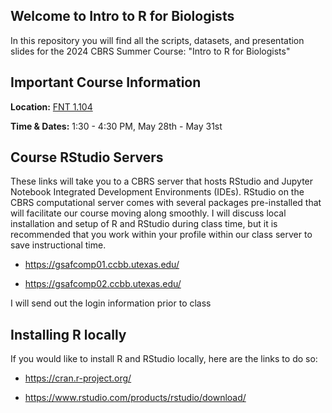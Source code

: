 ## Welcome to Intro to R for Biologists

In this repository you will find all the scripts, datasets, and presentation slides for the 2024 CBRS Summer Course: "Intro to R for Biologists"

## Important Course Information

**Location:** [FNT 1.104](https://utdirect.utexas.edu/apps/campus/buildings/nlogon/maps/UTM/fnt/)

**Time & Dates:** 1:30 - 4:30 PM, May 28th - May 31st

## Course RStudio Servers

These links will take you to a CBRS server that hosts RStudio and Jupyter Notebook Integrated Development Environments (IDEs). 
RStudio on the CBRS computational server comes with several packages pre-installed that will facilitate our course moving along smoothly.
I will discuss local installation and setup of R and RStudio during class time, but it is recommended that you work within your profile within our class server to save instructional time. 

* https://gsafcomp01.ccbb.utexas.edu/

* https://gsafcomp02.ccbb.utexas.edu/

I will send out the login information prior to class

## Installing R locally 

If you would like to install R and RStudio locally, here are the links to do so:

* https://cran.r-project.org/

* https://www.rstudio.com/products/rstudio/download/
